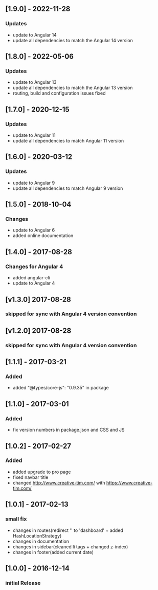 ## [1.9.0] - 2022-11-28
### Updates
- update to Angular 14
- update all dependencies to match the Angular 14 version

## [1.8.0] - 2022-05-06
### Updates
- update to Angular 13
- update all dependencies to match the Angular 13 version
- routing, build and configuration issues fixed

## [1.7.0] - 2020-12-15
### Updates
- update to Angular 11
- update all dependencies to match Angular 11 version

## [1.6.0] - 2020-03-12
### Updates
- update to Angular 9
- update all dependencies to match Angular 9 version

## [1.5.0] - 2018-10-04
### Changes
- update to Angular 6
- added online documentation

## [1.4.0] - 2017-08-28
### Changes for Angular 4
- added angular-cli
- update to Angular 4

## [v1.3.0] 2017-08-28
### skipped for sync with Angular 4 version convention

## [v1.2.0] 2017-08-28
### skipped for sync with Angular 4 version convention

## [1.1.1] - 2017-03-21
### Added
- added "@types/core-js": "0.9.35" in package

## [1.1.0] - 2017-03-01
### Added
- fix version numbers in package.json and CSS and JS

## [1.0.2] - 2017-02-27
### Added
- added upgrade to pro page
- fixed navbar title
- changed http://www.creative-tim.com/ with https://www.creative-tim.com/

## [1.0.1] - 2017-02-13
### small fix
- changes in routes(redirect '' to 'dashboard' + added HashLocationStrategy)
- changes in documentation
- changes in sidebar(cleaned li tags + changed z-index)
- changes in footer(added current date)

## [1.0.0] - 2016-12-14 
### initial Release
